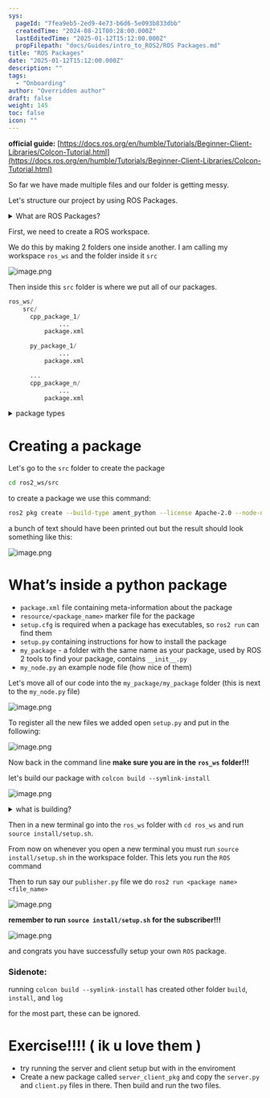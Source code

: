 ```yaml
---
sys:
  pageId: "7fea9eb5-2ed9-4e73-b6d6-5e093b833dbb"
  createdTime: "2024-08-21T00:28:00.000Z"
  lastEditedTime: "2025-01-12T15:12:00.000Z"
  propFilepath: "docs/Guides/intro_to_ROS2/ROS Packages.md"
title: "ROS Packages"
date: "2025-01-12T15:12:00.000Z"
description: ""
tags:
  - "Onboarding"
author: "Overridden author"
draft: false
weight: 145
toc: false
icon: ""
---
```


**official guide:** [https://docs.ros.org/en/humble/Tutorials/Beginner-Client-Libraries/Colcon-Tutorial.html](https://docs.ros.org/en/humble/Tutorials/Beginner-Client-Libraries/Colcon-Tutorial.html)

So far we have made multiple files and our folder is getting messy.

Let's structure our project by using ROS Packages.

<details>

<summary>What are ROS Packages?</summary>

ROS Packages are, as the name implies, packages of code that are highly sharable between ROS developers.

They consist of a folder, `package.xml` file, and source code

```python
      cpp_package_1/
		      ... imagine much code files here ..
          package.xml
```

</details>

First, we need to create a ROS workspace.

We do this by making 2 folders one inside another. I am calling my workspace `ros_ws` and the folder inside it `src`

![image.png](https://prod-files-secure.s3.us-west-2.amazonaws.com/d518164a-d88e-44d1-a4ee-3adb3bd8bce0/70706947-fd18-4537-a67b-e12946812d31/image.png?X-Amz-Algorithm=AWS4-HMAC-SHA256&X-Amz-Content-Sha256=UNSIGNED-PAYLOAD&X-Amz-Credential=ASIAZI2LB466Q77NPEYB%2F20250408%2Fus-west-2%2Fs3%2Faws4_request&X-Amz-Date=20250408T230809Z&X-Amz-Expires=3600&X-Amz-Security-Token=IQoJb3JpZ2luX2VjEAYaCXVzLXdlc3QtMiJGMEQCIFR%2FMkTPARGO49FnczDf56tB4WnQfMOcwt6UFpKQ83laAiAIhw7TUZq8RVZEdiH1bsY%2Bex7f%2FbJnqho9ZQKrKjdGqSr%2FAwh%2FEAAaDDYzNzQyMzE4MzgwNSIMAwkubcFhD8oWhJV9KtwDyT4kedY%2BSQiuxuEp%2FZdTQCf7E3N%2BDWysv8vbm0rgYsnj8%2BL9IcpPypYllhJ0G0Zaqy%2F0sYBduOd9vuh664HIq1so0ICg6UW6UYmEIxuKuAV7bXiECsqKOd98wZiBnzlryJnGUAAqSBkUxMwROdtA13DJATIRP6V52ec4tKQ8%2FGHtOHGXJAYGBLsGNrFbv060gCdd1%2BL%2FSYxr2DoOL%2BQoIRdIIOZRPDAkAdFWIIuSv1k3oM2bVkYB9l4uSfPZE6roI3005TSHcveMW2lSaop9H4JEfEVpPTtwTcWN7QDq3CyvE3fozBNj4JYqRz374QX5izzWtbLhmWnAxjE%2FQbVyqQb9SyBZ696FnLA6vlJI41vVTfA2fjJ5guyTHIwCldOJChlBgOr2Ijz%2FYPGjG1fs7EVXOTRvFKNj4Q5cPXYqPEml5EED0aqVYwr5SXawdUOhgAF0ognxKS5uvJj%2Bu9ZKJfxP2Wt4sFyVL2ZNQtwtS2vTZ6%2FdMkksUD4Sce7%2BIy4cL1NUIF%2FfkXYOqh1Ig%2Bc8uHaOCxPpSLXyg4lToPrBokmXB9HZSdxO03LpHuazf6OAvIQDzClmJnImEQ6DOGm9uHX8TEyQkVorgbTiH2EA%2Fc2egLhWt%2BTR2%2BZSD6cw7sDWvwY6pgEmYy9idwizNB397xw6L%2FLieOdDMmcxJaHNqGQJSTgAlU%2BLeQgy%2BM6tVZg%2FedEDwUtw3tED%2BkQP2W%2Biu8jkoLq1v8nVwVuH6gFUl8TrHIv%2F6Y%2BQ3tKV0wRjau%2FbwCkLHzbhgXSZL4hxgAhnVePciV40bjXqBzCgn91Svm%2FOFVxkWj5sb1A%2FVyFz97cuExWi43w%2FeNMn4%2FYtCkr%2FslZPbDx5NjRYRKFI&X-Amz-Signature=b36bcfe3082815702858b25285ddb9c388c2cbf1ea4f42e9eaf3bed94c098a0c&X-Amz-SignedHeaders=host&x-id=GetObject)

Then inside this `src` folder is where we put all of our packages.

```python
ros_ws/
    src/
      cpp_package_1/
		      ...
          package.xml

      py_package_1/
		      ...
          package.xml

      ...
      cpp_package_n/
		      ...
          package.xml

```

<details>

<summary>package types</summary>

packages can be either `C++` or python.

the intern file structure is different for each but for this guide we will stick to creating python packages

</details>

# Creating a package

Let's go to the `src` folder to create the package

```bash
cd ros2_ws/src
```

to create a package we use this command:

```bash
ros2 pkg create --build-type ament_python --license Apache-2.0 --node-name my_node my_package
```

a bunch of text should have been printed out but the result should look something like this:

![image.png](https://prod-files-secure.s3.us-west-2.amazonaws.com/d518164a-d88e-44d1-a4ee-3adb3bd8bce0/e6cf1e3f-8512-4a3e-b131-079f800bf3e8/image.png?X-Amz-Algorithm=AWS4-HMAC-SHA256&X-Amz-Content-Sha256=UNSIGNED-PAYLOAD&X-Amz-Credential=ASIAZI2LB466Q77NPEYB%2F20250408%2Fus-west-2%2Fs3%2Faws4_request&X-Amz-Date=20250408T230809Z&X-Amz-Expires=3600&X-Amz-Security-Token=IQoJb3JpZ2luX2VjEAYaCXVzLXdlc3QtMiJGMEQCIFR%2FMkTPARGO49FnczDf56tB4WnQfMOcwt6UFpKQ83laAiAIhw7TUZq8RVZEdiH1bsY%2Bex7f%2FbJnqho9ZQKrKjdGqSr%2FAwh%2FEAAaDDYzNzQyMzE4MzgwNSIMAwkubcFhD8oWhJV9KtwDyT4kedY%2BSQiuxuEp%2FZdTQCf7E3N%2BDWysv8vbm0rgYsnj8%2BL9IcpPypYllhJ0G0Zaqy%2F0sYBduOd9vuh664HIq1so0ICg6UW6UYmEIxuKuAV7bXiECsqKOd98wZiBnzlryJnGUAAqSBkUxMwROdtA13DJATIRP6V52ec4tKQ8%2FGHtOHGXJAYGBLsGNrFbv060gCdd1%2BL%2FSYxr2DoOL%2BQoIRdIIOZRPDAkAdFWIIuSv1k3oM2bVkYB9l4uSfPZE6roI3005TSHcveMW2lSaop9H4JEfEVpPTtwTcWN7QDq3CyvE3fozBNj4JYqRz374QX5izzWtbLhmWnAxjE%2FQbVyqQb9SyBZ696FnLA6vlJI41vVTfA2fjJ5guyTHIwCldOJChlBgOr2Ijz%2FYPGjG1fs7EVXOTRvFKNj4Q5cPXYqPEml5EED0aqVYwr5SXawdUOhgAF0ognxKS5uvJj%2Bu9ZKJfxP2Wt4sFyVL2ZNQtwtS2vTZ6%2FdMkksUD4Sce7%2BIy4cL1NUIF%2FfkXYOqh1Ig%2Bc8uHaOCxPpSLXyg4lToPrBokmXB9HZSdxO03LpHuazf6OAvIQDzClmJnImEQ6DOGm9uHX8TEyQkVorgbTiH2EA%2Fc2egLhWt%2BTR2%2BZSD6cw7sDWvwY6pgEmYy9idwizNB397xw6L%2FLieOdDMmcxJaHNqGQJSTgAlU%2BLeQgy%2BM6tVZg%2FedEDwUtw3tED%2BkQP2W%2Biu8jkoLq1v8nVwVuH6gFUl8TrHIv%2F6Y%2BQ3tKV0wRjau%2FbwCkLHzbhgXSZL4hxgAhnVePciV40bjXqBzCgn91Svm%2FOFVxkWj5sb1A%2FVyFz97cuExWi43w%2FeNMn4%2FYtCkr%2FslZPbDx5NjRYRKFI&X-Amz-Signature=3ef8f251ce1b2aca3e3033800411a682dcd41477f366b28d8088c80abbb7ec71&X-Amz-SignedHeaders=host&x-id=GetObject)

# What’s inside a python package

- `package.xml` file containing meta-information about the package
- `resource/<package_name>` marker file for the package
- `setup.cfg` is required when a package has executables, so `ros2 run` can find them
- `setup.py` containing instructions for how to install the package
- `my_package` - a folder with the same name as your package, used by ROS 2 tools to find your package, contains `__init__.py`
- `my_node.py` an example node file (how nice of them)

Let's move all of our code into the `my_package/my_package` folder (this is next to the `my_node.py` file)

![image.png](https://prod-files-secure.s3.us-west-2.amazonaws.com/d518164a-d88e-44d1-a4ee-3adb3bd8bce0/9ce58f11-0da9-4d3e-b86d-506a9685d378/image.png?X-Amz-Algorithm=AWS4-HMAC-SHA256&X-Amz-Content-Sha256=UNSIGNED-PAYLOAD&X-Amz-Credential=ASIAZI2LB466Q77NPEYB%2F20250408%2Fus-west-2%2Fs3%2Faws4_request&X-Amz-Date=20250408T230809Z&X-Amz-Expires=3600&X-Amz-Security-Token=IQoJb3JpZ2luX2VjEAYaCXVzLXdlc3QtMiJGMEQCIFR%2FMkTPARGO49FnczDf56tB4WnQfMOcwt6UFpKQ83laAiAIhw7TUZq8RVZEdiH1bsY%2Bex7f%2FbJnqho9ZQKrKjdGqSr%2FAwh%2FEAAaDDYzNzQyMzE4MzgwNSIMAwkubcFhD8oWhJV9KtwDyT4kedY%2BSQiuxuEp%2FZdTQCf7E3N%2BDWysv8vbm0rgYsnj8%2BL9IcpPypYllhJ0G0Zaqy%2F0sYBduOd9vuh664HIq1so0ICg6UW6UYmEIxuKuAV7bXiECsqKOd98wZiBnzlryJnGUAAqSBkUxMwROdtA13DJATIRP6V52ec4tKQ8%2FGHtOHGXJAYGBLsGNrFbv060gCdd1%2BL%2FSYxr2DoOL%2BQoIRdIIOZRPDAkAdFWIIuSv1k3oM2bVkYB9l4uSfPZE6roI3005TSHcveMW2lSaop9H4JEfEVpPTtwTcWN7QDq3CyvE3fozBNj4JYqRz374QX5izzWtbLhmWnAxjE%2FQbVyqQb9SyBZ696FnLA6vlJI41vVTfA2fjJ5guyTHIwCldOJChlBgOr2Ijz%2FYPGjG1fs7EVXOTRvFKNj4Q5cPXYqPEml5EED0aqVYwr5SXawdUOhgAF0ognxKS5uvJj%2Bu9ZKJfxP2Wt4sFyVL2ZNQtwtS2vTZ6%2FdMkksUD4Sce7%2BIy4cL1NUIF%2FfkXYOqh1Ig%2Bc8uHaOCxPpSLXyg4lToPrBokmXB9HZSdxO03LpHuazf6OAvIQDzClmJnImEQ6DOGm9uHX8TEyQkVorgbTiH2EA%2Fc2egLhWt%2BTR2%2BZSD6cw7sDWvwY6pgEmYy9idwizNB397xw6L%2FLieOdDMmcxJaHNqGQJSTgAlU%2BLeQgy%2BM6tVZg%2FedEDwUtw3tED%2BkQP2W%2Biu8jkoLq1v8nVwVuH6gFUl8TrHIv%2F6Y%2BQ3tKV0wRjau%2FbwCkLHzbhgXSZL4hxgAhnVePciV40bjXqBzCgn91Svm%2FOFVxkWj5sb1A%2FVyFz97cuExWi43w%2FeNMn4%2FYtCkr%2FslZPbDx5NjRYRKFI&X-Amz-Signature=f24838aff42c27873e4ded82613a8b985ad34f872c8881d94b9ef4a2831c3fbd&X-Amz-SignedHeaders=host&x-id=GetObject)

To register all the new files we added open `setup.py` and put in the following:

![image.png](https://prod-files-secure.s3.us-west-2.amazonaws.com/d518164a-d88e-44d1-a4ee-3adb3bd8bce0/1cd7c262-4cae-4496-9d75-c178537d24a2/image.png?X-Amz-Algorithm=AWS4-HMAC-SHA256&X-Amz-Content-Sha256=UNSIGNED-PAYLOAD&X-Amz-Credential=ASIAZI2LB466Q77NPEYB%2F20250408%2Fus-west-2%2Fs3%2Faws4_request&X-Amz-Date=20250408T230809Z&X-Amz-Expires=3600&X-Amz-Security-Token=IQoJb3JpZ2luX2VjEAYaCXVzLXdlc3QtMiJGMEQCIFR%2FMkTPARGO49FnczDf56tB4WnQfMOcwt6UFpKQ83laAiAIhw7TUZq8RVZEdiH1bsY%2Bex7f%2FbJnqho9ZQKrKjdGqSr%2FAwh%2FEAAaDDYzNzQyMzE4MzgwNSIMAwkubcFhD8oWhJV9KtwDyT4kedY%2BSQiuxuEp%2FZdTQCf7E3N%2BDWysv8vbm0rgYsnj8%2BL9IcpPypYllhJ0G0Zaqy%2F0sYBduOd9vuh664HIq1so0ICg6UW6UYmEIxuKuAV7bXiECsqKOd98wZiBnzlryJnGUAAqSBkUxMwROdtA13DJATIRP6V52ec4tKQ8%2FGHtOHGXJAYGBLsGNrFbv060gCdd1%2BL%2FSYxr2DoOL%2BQoIRdIIOZRPDAkAdFWIIuSv1k3oM2bVkYB9l4uSfPZE6roI3005TSHcveMW2lSaop9H4JEfEVpPTtwTcWN7QDq3CyvE3fozBNj4JYqRz374QX5izzWtbLhmWnAxjE%2FQbVyqQb9SyBZ696FnLA6vlJI41vVTfA2fjJ5guyTHIwCldOJChlBgOr2Ijz%2FYPGjG1fs7EVXOTRvFKNj4Q5cPXYqPEml5EED0aqVYwr5SXawdUOhgAF0ognxKS5uvJj%2Bu9ZKJfxP2Wt4sFyVL2ZNQtwtS2vTZ6%2FdMkksUD4Sce7%2BIy4cL1NUIF%2FfkXYOqh1Ig%2Bc8uHaOCxPpSLXyg4lToPrBokmXB9HZSdxO03LpHuazf6OAvIQDzClmJnImEQ6DOGm9uHX8TEyQkVorgbTiH2EA%2Fc2egLhWt%2BTR2%2BZSD6cw7sDWvwY6pgEmYy9idwizNB397xw6L%2FLieOdDMmcxJaHNqGQJSTgAlU%2BLeQgy%2BM6tVZg%2FedEDwUtw3tED%2BkQP2W%2Biu8jkoLq1v8nVwVuH6gFUl8TrHIv%2F6Y%2BQ3tKV0wRjau%2FbwCkLHzbhgXSZL4hxgAhnVePciV40bjXqBzCgn91Svm%2FOFVxkWj5sb1A%2FVyFz97cuExWi43w%2FeNMn4%2FYtCkr%2FslZPbDx5NjRYRKFI&X-Amz-Signature=07efb446b24435251749f40ff05e68dcc0032842695a13140dc7618a8953bff7&X-Amz-SignedHeaders=host&x-id=GetObject)

Now back in the command line **make sure you are in the** **`ros_ws`** **folder!!!**

let's build our package with `colcon build --symlink-install`

![image.png](https://prod-files-secure.s3.us-west-2.amazonaws.com/d518164a-d88e-44d1-a4ee-3adb3bd8bce0/2f2a0d27-b173-48fd-b189-5f5c0ce65619/image.png?X-Amz-Algorithm=AWS4-HMAC-SHA256&X-Amz-Content-Sha256=UNSIGNED-PAYLOAD&X-Amz-Credential=ASIAZI2LB466Q77NPEYB%2F20250408%2Fus-west-2%2Fs3%2Faws4_request&X-Amz-Date=20250408T230809Z&X-Amz-Expires=3600&X-Amz-Security-Token=IQoJb3JpZ2luX2VjEAYaCXVzLXdlc3QtMiJGMEQCIFR%2FMkTPARGO49FnczDf56tB4WnQfMOcwt6UFpKQ83laAiAIhw7TUZq8RVZEdiH1bsY%2Bex7f%2FbJnqho9ZQKrKjdGqSr%2FAwh%2FEAAaDDYzNzQyMzE4MzgwNSIMAwkubcFhD8oWhJV9KtwDyT4kedY%2BSQiuxuEp%2FZdTQCf7E3N%2BDWysv8vbm0rgYsnj8%2BL9IcpPypYllhJ0G0Zaqy%2F0sYBduOd9vuh664HIq1so0ICg6UW6UYmEIxuKuAV7bXiECsqKOd98wZiBnzlryJnGUAAqSBkUxMwROdtA13DJATIRP6V52ec4tKQ8%2FGHtOHGXJAYGBLsGNrFbv060gCdd1%2BL%2FSYxr2DoOL%2BQoIRdIIOZRPDAkAdFWIIuSv1k3oM2bVkYB9l4uSfPZE6roI3005TSHcveMW2lSaop9H4JEfEVpPTtwTcWN7QDq3CyvE3fozBNj4JYqRz374QX5izzWtbLhmWnAxjE%2FQbVyqQb9SyBZ696FnLA6vlJI41vVTfA2fjJ5guyTHIwCldOJChlBgOr2Ijz%2FYPGjG1fs7EVXOTRvFKNj4Q5cPXYqPEml5EED0aqVYwr5SXawdUOhgAF0ognxKS5uvJj%2Bu9ZKJfxP2Wt4sFyVL2ZNQtwtS2vTZ6%2FdMkksUD4Sce7%2BIy4cL1NUIF%2FfkXYOqh1Ig%2Bc8uHaOCxPpSLXyg4lToPrBokmXB9HZSdxO03LpHuazf6OAvIQDzClmJnImEQ6DOGm9uHX8TEyQkVorgbTiH2EA%2Fc2egLhWt%2BTR2%2BZSD6cw7sDWvwY6pgEmYy9idwizNB397xw6L%2FLieOdDMmcxJaHNqGQJSTgAlU%2BLeQgy%2BM6tVZg%2FedEDwUtw3tED%2BkQP2W%2Biu8jkoLq1v8nVwVuH6gFUl8TrHIv%2F6Y%2BQ3tKV0wRjau%2FbwCkLHzbhgXSZL4hxgAhnVePciV40bjXqBzCgn91Svm%2FOFVxkWj5sb1A%2FVyFz97cuExWi43w%2FeNMn4%2FYtCkr%2FslZPbDx5NjRYRKFI&X-Amz-Signature=70ec517c1f21cda9054ea3feaaa7ce0bf1358180818890127ae2ae85a399d01d&X-Amz-SignedHeaders=host&x-id=GetObject)

<details>

<summary>what is building?</summary>

if you are a CS major at Rose-Hulman you will learn the answer to this in CSSE132

but TLDR; is it combines all the code files into one program that can be run easily 

</details>

Then in a new terminal go into the `ros_ws` folder with `cd ros_ws` and run `source install/setup.sh`. 

From now on whenever you open a new terminal you must run `source install/setup.sh` in the workspace folder. This lets you run the `ROS` command

Then to run say our `publisher.py` file we do `ros2 run <package name> <file_name>`

![image.png](https://prod-files-secure.s3.us-west-2.amazonaws.com/d518164a-d88e-44d1-a4ee-3adb3bd8bce0/4f4b1219-3a44-4632-aa0a-ce3471699f59/image.png?X-Amz-Algorithm=AWS4-HMAC-SHA256&X-Amz-Content-Sha256=UNSIGNED-PAYLOAD&X-Amz-Credential=ASIAZI2LB466Q77NPEYB%2F20250408%2Fus-west-2%2Fs3%2Faws4_request&X-Amz-Date=20250408T230809Z&X-Amz-Expires=3600&X-Amz-Security-Token=IQoJb3JpZ2luX2VjEAYaCXVzLXdlc3QtMiJGMEQCIFR%2FMkTPARGO49FnczDf56tB4WnQfMOcwt6UFpKQ83laAiAIhw7TUZq8RVZEdiH1bsY%2Bex7f%2FbJnqho9ZQKrKjdGqSr%2FAwh%2FEAAaDDYzNzQyMzE4MzgwNSIMAwkubcFhD8oWhJV9KtwDyT4kedY%2BSQiuxuEp%2FZdTQCf7E3N%2BDWysv8vbm0rgYsnj8%2BL9IcpPypYllhJ0G0Zaqy%2F0sYBduOd9vuh664HIq1so0ICg6UW6UYmEIxuKuAV7bXiECsqKOd98wZiBnzlryJnGUAAqSBkUxMwROdtA13DJATIRP6V52ec4tKQ8%2FGHtOHGXJAYGBLsGNrFbv060gCdd1%2BL%2FSYxr2DoOL%2BQoIRdIIOZRPDAkAdFWIIuSv1k3oM2bVkYB9l4uSfPZE6roI3005TSHcveMW2lSaop9H4JEfEVpPTtwTcWN7QDq3CyvE3fozBNj4JYqRz374QX5izzWtbLhmWnAxjE%2FQbVyqQb9SyBZ696FnLA6vlJI41vVTfA2fjJ5guyTHIwCldOJChlBgOr2Ijz%2FYPGjG1fs7EVXOTRvFKNj4Q5cPXYqPEml5EED0aqVYwr5SXawdUOhgAF0ognxKS5uvJj%2Bu9ZKJfxP2Wt4sFyVL2ZNQtwtS2vTZ6%2FdMkksUD4Sce7%2BIy4cL1NUIF%2FfkXYOqh1Ig%2Bc8uHaOCxPpSLXyg4lToPrBokmXB9HZSdxO03LpHuazf6OAvIQDzClmJnImEQ6DOGm9uHX8TEyQkVorgbTiH2EA%2Fc2egLhWt%2BTR2%2BZSD6cw7sDWvwY6pgEmYy9idwizNB397xw6L%2FLieOdDMmcxJaHNqGQJSTgAlU%2BLeQgy%2BM6tVZg%2FedEDwUtw3tED%2BkQP2W%2Biu8jkoLq1v8nVwVuH6gFUl8TrHIv%2F6Y%2BQ3tKV0wRjau%2FbwCkLHzbhgXSZL4hxgAhnVePciV40bjXqBzCgn91Svm%2FOFVxkWj5sb1A%2FVyFz97cuExWi43w%2FeNMn4%2FYtCkr%2FslZPbDx5NjRYRKFI&X-Amz-Signature=d18f5e4dae7c458e7841ed3476a203cc14397985122e4e5d22268bff2abb34e9&X-Amz-SignedHeaders=host&x-id=GetObject)

**remember to run** **`source install/setup.sh`** **for the subscriber!!!**

![image.png](https://prod-files-secure.s3.us-west-2.amazonaws.com/d518164a-d88e-44d1-a4ee-3adb3bd8bce0/02121119-dad4-49ec-8356-c956108b4243/image.png?X-Amz-Algorithm=AWS4-HMAC-SHA256&X-Amz-Content-Sha256=UNSIGNED-PAYLOAD&X-Amz-Credential=ASIAZI2LB466Q77NPEYB%2F20250408%2Fus-west-2%2Fs3%2Faws4_request&X-Amz-Date=20250408T230809Z&X-Amz-Expires=3600&X-Amz-Security-Token=IQoJb3JpZ2luX2VjEAYaCXVzLXdlc3QtMiJGMEQCIFR%2FMkTPARGO49FnczDf56tB4WnQfMOcwt6UFpKQ83laAiAIhw7TUZq8RVZEdiH1bsY%2Bex7f%2FbJnqho9ZQKrKjdGqSr%2FAwh%2FEAAaDDYzNzQyMzE4MzgwNSIMAwkubcFhD8oWhJV9KtwDyT4kedY%2BSQiuxuEp%2FZdTQCf7E3N%2BDWysv8vbm0rgYsnj8%2BL9IcpPypYllhJ0G0Zaqy%2F0sYBduOd9vuh664HIq1so0ICg6UW6UYmEIxuKuAV7bXiECsqKOd98wZiBnzlryJnGUAAqSBkUxMwROdtA13DJATIRP6V52ec4tKQ8%2FGHtOHGXJAYGBLsGNrFbv060gCdd1%2BL%2FSYxr2DoOL%2BQoIRdIIOZRPDAkAdFWIIuSv1k3oM2bVkYB9l4uSfPZE6roI3005TSHcveMW2lSaop9H4JEfEVpPTtwTcWN7QDq3CyvE3fozBNj4JYqRz374QX5izzWtbLhmWnAxjE%2FQbVyqQb9SyBZ696FnLA6vlJI41vVTfA2fjJ5guyTHIwCldOJChlBgOr2Ijz%2FYPGjG1fs7EVXOTRvFKNj4Q5cPXYqPEml5EED0aqVYwr5SXawdUOhgAF0ognxKS5uvJj%2Bu9ZKJfxP2Wt4sFyVL2ZNQtwtS2vTZ6%2FdMkksUD4Sce7%2BIy4cL1NUIF%2FfkXYOqh1Ig%2Bc8uHaOCxPpSLXyg4lToPrBokmXB9HZSdxO03LpHuazf6OAvIQDzClmJnImEQ6DOGm9uHX8TEyQkVorgbTiH2EA%2Fc2egLhWt%2BTR2%2BZSD6cw7sDWvwY6pgEmYy9idwizNB397xw6L%2FLieOdDMmcxJaHNqGQJSTgAlU%2BLeQgy%2BM6tVZg%2FedEDwUtw3tED%2BkQP2W%2Biu8jkoLq1v8nVwVuH6gFUl8TrHIv%2F6Y%2BQ3tKV0wRjau%2FbwCkLHzbhgXSZL4hxgAhnVePciV40bjXqBzCgn91Svm%2FOFVxkWj5sb1A%2FVyFz97cuExWi43w%2FeNMn4%2FYtCkr%2FslZPbDx5NjRYRKFI&X-Amz-Signature=1aec57b1ec005a9b7fced6d4f76d816634f9b29769d628466906cc185e48fdf1&X-Amz-SignedHeaders=host&x-id=GetObject)

and congrats you have successfully setup your own `ROS` package.

### Sidenote:

running `colcon build --symlink-install` has created other folder `build`, `install`, and `log`

for the most part, these can be ignored.

# Exercise!!!! ( ik u love them )

- try running the server and client setup but with in the enviroment
- Create a new package called `server_client_pkg` and copy the `server.py` and `client.py` files in there. Then build and run the two files.
